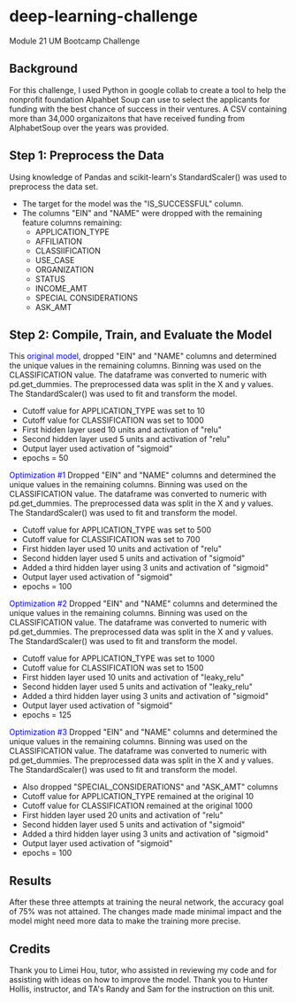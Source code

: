 # deep-learning-challenge
Module 21 UM Bootcamp Challenge

## Background
For this challenge, I used Python in google collab to create a tool to help the nonprofit foundation Alpahbet Soup can use to select the applicants for funding with the best chance of success in their ventures.  A CSV containing more than 34,000 organizaitons that have received funding from AlphabetSoup over the years was provided.

## Step 1: Preprocess the Data
Using knowledge of Pandas and scikit-learn's StandardScaler() was used to preprocess the data set.
- The target for the model was the "IS_SUCCESSFUL" column.
- The columns "EIN" and "NAME" were dropped with the remaining feature columns remaining:
  - APPLICATION_TYPE
  - AFFILIATION
  - CLASSIIFICATION
  - USE_CASE
  - ORGANIZATION
  - STATUS
  - INCOME_AMT
  - SPECIAL CONSIDERATIONS
  - ASK_AMT 

## Step 2: Compile, Train, and Evaluate the Model
This <span style = "color: blue">original model</span>, dropped "EIN" and "NAME" columns and determined the unique values in the remaining columns. Binning was used on the CLASSIFICATION value.  The dataframe was converted to numeric with pd.get_dummies.  The preprocessed data was split in the X and y values.  The StandardScaler() was used to fit and transform the model.
- Cutoff value for APPLICATION_TYPE was set to 10
- Cutoff value for CLASSIFICATION was set to 1000
- First hidden layer used 10 units and activation of "relu"
- Second hidden layer used 5 units and activation of "relu"
- Output layer used activation of "sigmoid"
- epochs = 50

<span style = "color: blue">Optimization #1</span>
Dropped "EIN" and "NAME" columns and determined the unique values in the remaining columns. Binning was used on the CLASSIFICATION value.  The dataframe was converted to numeric with pd.get_dummies.  The preprocessed data was split in the X and y values.  The StandardScaler() was used to fit and transform the model.
- Cutoff value for APPLICATION_TYPE was set to 500
- Cutoff value for CLASSIFICATION was set to 700
- First hidden layer used 10 units and activation of "relu"
- Second hidden layer used 5 units and activation of "sigmoid"
- Added a third hidden layer using 3 units and activation of "sigmoid"
- Output layer used activation of "sigmoid"
- epochs = 100

<span style = "color: blue">Optimization #2</span>
Dropped "EIN" and "NAME" columns and determined the unique values in the remaining columns. Binning was used on the CLASSIFICATION value.  The dataframe was converted to numeric with pd.get_dummies.  The preprocessed data was split in the X and y values.  The StandardScaler() was used to fit and transform the model.
- Cutoff value for APPLICATION_TYPE was set to 1000
- Cutoff value for CLASSIFICATION was set to 1500
- First hidden layer used 10 units and activation of "leaky_relu"
- Second hidden layer used 5 units and activation of "leaky_relu"
- Added a third hidden layer using 3 units and activation of "sigmoid"
- Output layer used activation of "sigmoid"
- epochs = 125

<span style = "color: blue">Optimization #3</span>
Dropped "EIN" and "NAME" columns and determined the unique values in the remaining columns. Binning was used on the CLASSIFICATION value.  The dataframe was converted to numeric with pd.get_dummies.  The preprocessed data was split in the X and y values.  The StandardScaler() was used to fit and transform the model.
- Also dropped "SPECIAL_CONSIDERATIONS" and "ASK_AMT" columns
- Cutoff value for APPLICATION_TYPE remained at the original 10
- Cutoff value for CLASSIFICATION remained at the original 1000
- First hidden layer used 20 units and activation of "relu"
- Second hidden layer used 5 units and activation of "sigmoid"
- Added a third hidden layer using 3 units and activation of "sigmoid"
- Output layer used activation of "sigmoid"
- epochs = 100

## Results
After these three attempts at training the neural network, the accuracy goal of 75% was not attained.  The changes made made minimal impact and the model might need more data to make the training more precise.

## Credits
Thank you to Limei Hou, tutor, who assisted in reviewing my code and for assisting with ideas on how to improve the model.  Thank you to Hunter Hollis, instructor, and TA's Randy and Sam for the instruction on this unit.

